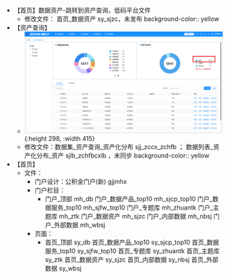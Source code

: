 - 【首页】数据资产-跳转到资产查询，低码平台文件
	- 修改文件： 首页_数据资产  sy_sjzc，未发布
	  background-color:: yellow
- 【资产查询】
	- ![image.png](../assets/image_1700116064274_0.png){:height 298, :width 415}
	- 修改文件：数据集_资产查询_资产化分布 sjj_zccx_zchfb ； 数据列表_资产化分布_资产  sjlb_zchfbcxlb ，未同步
	  background-color:: yellow
- 【首页】
	- 文件：
		- 门户设计：公积金门户(新)  gjjmhx
		- 门户栏目：
			- 门户_顶部  mh_db 
			  门户_数据产品_top10  mh_sjcp_top10 
			  门户_数据服务_top10  mh_sjfw_top10 
			  门户_专题库  mh_zhuantk 
			  门户_主题库  mh_ztk 
			  门户_数据资产  mh_sjzc 
			  门户_内部数据  mh_nbsj 
			  门户_外部数据  mh_wbsj
		- 页面：
			- 首页_顶部  sy_db 
			  首页_数据产品_top10  sy_sjcp_top10 
			  首页_数据服务_top10  sy_sjfw_top10 
			  首页_专题库  sy_zhuantk 
			  首页_主题库  sy_ztk 
			  首页_数据资产  sy_sjzc 
			  首页_内部数据 sy_nbsj 
			  首页_外部数据  sy_wbsj